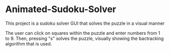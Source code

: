 # Animated-Sudoku-Solver
This project is a sudoku solver GUI that solves the puzzle in a visual manner

The user can click on squares within the puzzle and enter numbers from 1 to 9. Then, pressing "s" solves the puzzle, visually showing the bactracking algorithm that is used.
